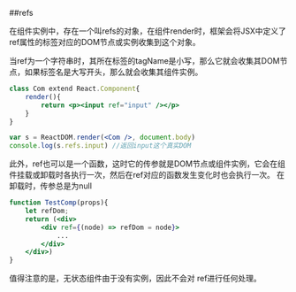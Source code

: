 ##refs

在组件实例中，存在一个叫refs的对象，在组件render时，框架会将JSX中定义了ref属性的标签对应的DOM节点或实例收集到这个对象。

当ref为一个字符串时，其所在标签的tagName是小写，那么它就会收集其DOM节点，如果标签名是大写开头，那么就会收集其组件实例。

```jsx
class Com extend React.Component{
    render(){
        return <p><input ref="input" /></p>
    }
}

var s = ReactDOM.render(<Com />, document.body)
console.log(s.refs.input) //返回input这个真实DOM
```

此外，ref也可以是一个函数，这时它的传参就是DOM节点或组件实例，它会在组件挂载或卸载时各执行一次，然后在ref对应的函数发生变化时也会执行一次。
在卸载时，传参总是为null

```jsx
function TestComp(props){
    let refDom;
    return (<div>
        <div ref={(node) => refDom = node}>
            ...
        </div>
    </div>)
}
```

值得注意的是，无状态组件由于没有实例，因此不会对 ref进行任何处理。